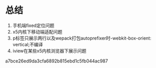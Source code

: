 # 总结

1. 手机端fixed定位问题
2. x5内核下移动端适配问题
3. p标签只展示两行以及wepack打包autoprefixer时-webkit-box-orient: vertical;不编译
4. iview在某些x5内核浏览器下展示问题

a7bce26ed9da3cfa6892b815ebd1c5fb044ac987
